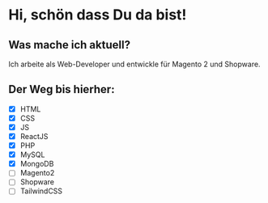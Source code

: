 # Hi, schön dass Du da bist!

## Was mache ich aktuell?

Ich arbeite als Web-Developer und entwickle für Magento 2 und Shopware.

## Der Weg bis hierher:

- [x] HTML
- [x] CSS
- [x] JS
- [x] ReactJS
- [x] PHP
- [x] MySQL
- [x] MongoDB
- [ ] Magento2
- [ ] Shopware
- [ ] TailwindCSS
